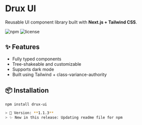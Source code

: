 # Drux UI

Reusable UI component library built with **Next.js + Tailwind CSS**.

![npm](https://img.shields.io/npm/v/drux-ui) ![license](https://img.shields.io/github/license/Shreesha99/next-components)

## ✨ Features

- Fully typed components
- Tree-shakeable and customizable
- Supports dark mode
- Built using Tailwind + class-variance-authority

## 📦 Installation

```bash
npm install drux-ui

> 🎉 Version: **1.1.3**  
> ✨ New in this release: Updating readme file for npm